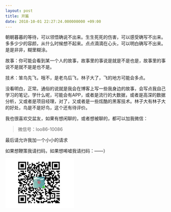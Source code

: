 ```yaml
---
layout: post
title: 开篇
date: 2018-10-01 22:27:24.000000000 +09:00
---
```


朝朝暮暮的等待，可以领悟确说不出来。生生死死的伤害，可以感受确写不出来。多多少少的容颜，从什么时候想不起来。点点滴滴在心头，可以明白确写不出来。是是非非，糊里糊涂。

故事：你可能会看到某一个人的故事，故事里的事说是就是不是也是，故事里的事说不是就不是是也不是。

技术：笨鸟先飞，哦不，是老鸟后飞，林子大了，飞的地方可能会多点。

没看明白，正常。通俗的说就是我会在博客上写一些我身边的故事，会写点我自己学习的笔记，学什么呢，可能会有APP，或者是流行的大数据，或者是高深的数据分析，又或者是项目经理，对了，又或者是一些炫酷的黑客技术。林子大有林子大的好处，鸟是不是好鸟，这个还有待评价。

我也很喜欢交盆友，如果有想闲聊的，或者想被聊的，都可以加我微信：

>微信号：loo86-10086

最后请允许我加一个小小的请求

如果想鞭策我请扫码，如果想唏嘘我请扫码：——）

![感谢您的支持！](/images/money.jpg)